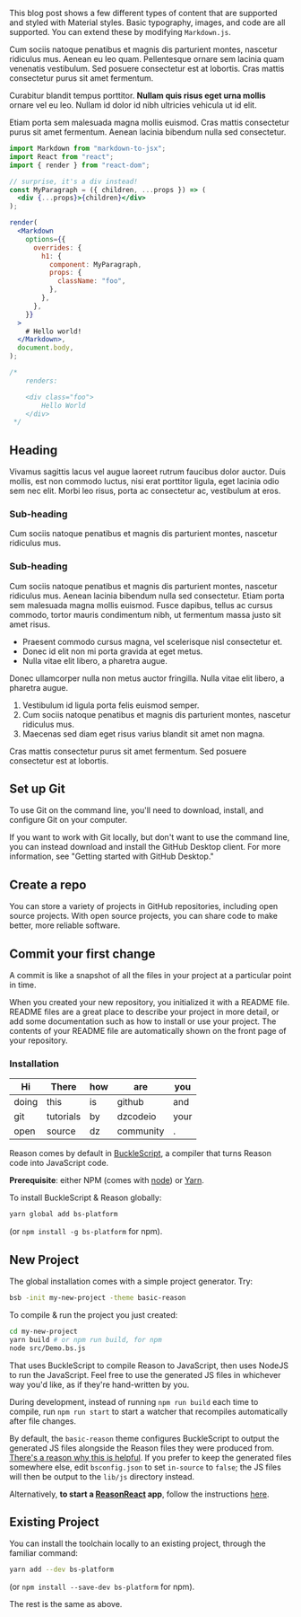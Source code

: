 This blog post shows a few different types of content that are supported and styled with
Material styles. Basic typography, images, and code are all supported.
You can extend these by modifying `Markdown.js`.

Cum sociis natoque penatibus et magnis dis parturient montes, nascetur ridiculus mus.
Aenean eu leo quam. Pellentesque ornare sem lacinia quam venenatis vestibulum.
Sed posuere consectetur est at lobortis. Cras mattis consectetur purus sit amet fermentum.

Curabitur blandit tempus porttitor. **Nullam quis risus eget urna mollis** ornare vel eu leo.
Nullam id dolor id nibh ultricies vehicula ut id elit.

Etiam porta sem malesuada magna mollis euismod. Cras mattis consectetur purus sit amet fermentum.
Aenean lacinia bibendum nulla sed consectetur.

```jsx
import Markdown from "markdown-to-jsx";
import React from "react";
import { render } from "react-dom";

// surprise, it's a div instead!
const MyParagraph = ({ children, ...props }) => (
  <div {...props}>{children}</div>
);

render(
  <Markdown
    options={{
      overrides: {
        h1: {
          component: MyParagraph,
          props: {
            className: "foo",
          },
        },
      },
    }}
  >
    # Hello world!
  </Markdown>,
  document.body,
);

/*
    renders:

    <div class="foo">
        Hello World
    </div>
 */
```

## Heading

Vivamus sagittis lacus vel augue laoreet rutrum faucibus dolor auctor.
Duis mollis, est non commodo luctus, nisi erat porttitor ligula, eget lacinia odio sem nec elit.
Morbi leo risus, porta ac consectetur ac, vestibulum at eros.

### Sub-heading

Cum sociis natoque penatibus et magnis dis parturient montes, nascetur ridiculus mus.

### Sub-heading

Cum sociis natoque penatibus et magnis dis parturient montes, nascetur ridiculus mus.
Aenean lacinia bibendum nulla sed consectetur. Etiam porta sem malesuada magna mollis euismod.
Fusce dapibus, tellus ac cursus commodo, tortor mauris condimentum nibh, ut fermentum massa justo
sit amet risus.

- Praesent commodo cursus magna, vel scelerisque nisl consectetur et.
- Donec id elit non mi porta gravida at eget metus.
- Nulla vitae elit libero, a pharetra augue.

Donec ullamcorper nulla non metus auctor fringilla. Nulla vitae elit libero, a pharetra augue.

1.  Vestibulum id ligula porta felis euismod semper.
2.  Cum sociis natoque penatibus et magnis dis parturient montes, nascetur ridiculus mus.
3.  Maecenas sed diam eget risus varius blandit sit amet non magna.

Cras mattis consectetur purus sit amet fermentum. Sed posuere consectetur est at lobortis.

## Set up Git

To use Git on the command line, you'll need to download, install, and configure Git on your computer.

If you want to work with Git locally, but don't want to use the command line, you can instead download and install the GitHub Desktop client. For more information, see "Getting started with GitHub Desktop."

## Create a repo

You can store a variety of projects in GitHub repositories, including open source projects. With open source projects, you can share code to make better, more reliable software.

## Commit your first change

A commit is like a snapshot of all the files in your project at a particular point in time.

When you created your new repository, you initialized it with a README file. README files are a great place to describe your project in more detail, or add some documentation such as how to install or use your project. The contents of your README file are automatically shown on the front page of your repository.

### Installation

| Hi    | There     | how | are       | you  |
| ----- | --------- | --- | --------- | ---- |
| doing | this      | is  | github    | and  |
| git   | tutorials | by  | dzcodeio  | your |
| open  | source    | dz  | community | .    |

Reason comes by default in [BuckleScript](https://bucklescript.github.io/), a compiler that turns Reason code into JavaScript code.

**Prerequisite**: either NPM (comes with [node](https://nodejs.org/en/)) or [Yarn](https://yarnpkg.com/en/).

To install BuckleScript & Reason globally:

```sh
yarn global add bs-platform
```

(or `npm install -g bs-platform` for npm).

## New Project

The global installation comes with a simple project generator. Try:

```sh
bsb -init my-new-project -theme basic-reason
```

To compile & run the project you just created:

```sh
cd my-new-project
yarn build # or npm run build, for npm
node src/Demo.bs.js
```

That uses BuckleScript to compile Reason to JavaScript, then uses NodeJS to run the JavaScript. Feel free to use the generated JS files in whichever way you'd like, as if they're hand-written by you.

During development, instead of running `npm run build` each time to compile, run `npm run start` to start a watcher that recompiles automatically after file changes.

By default, the `basic-reason` theme configures BuckleScript to output the generated JS files alongside the Reason files they were produced from. [There's a reason why this is helpful](https://bucklescript.github.io/docs/en/build-overview#tips-tricks). If you prefer to keep the generated files somewhere else, edit `bsconfig.json` to set `in-source` to `false`; the JS files will then be output to the `lib/js` directory instead.

Alternatively, **to start a [ReasonReact](https://reasonml.github.io/reason-react/docs/en/installation.html) app**, follow the instructions [here](https://reasonml.github.io/reason-react/docs/en/installation).

## Existing Project

You can install the toolchain locally to an existing project, through the familiar command:

```sh
yarn add --dev bs-platform
```

(or `npm install --save-dev bs-platform` for npm).

The rest is the same as above.
